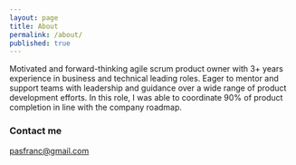 ```yaml
---
layout: page
title: About
permalink: /about/
published: true
---
```


Motivated and forward-thinking agile scrum product owner with 3+ years experience in business and technical leading roles. Eager to mentor and support teams with leadership and guidance over a wide range of product development efforts. In this role, I was able to coordinate 90% of product completion in line with the company roadmap. 

### Contact me

[pasfranc@gmail.com](mailto:pasfranc@gmail.com)
